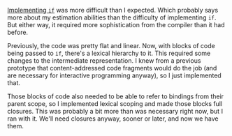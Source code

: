 [Implementing `if`](/daily/2024-07-24) was more difficult than I expected. Which
probably says more about my estimation abilities than the difficulty of
implementing `if`. But either way, it required more sophistication from the
compiler than it had before.

Previously, the code was pretty flat and linear. Now, with blocks of code being
passed to `if`, there's a lexical hierarchy to it. This required some changes to
the intermediate representation. I knew from a previous prototype that
content-addressed code fragments would do the job (and are necessary for
interactive programming anyway), so I just implemented that.

Those blocks of code also needed to be able to refer to bindings from their
parent scope, so I implemented lexical scoping and made those blocks full
closures. This was probably a bit more than was necessary right now, but I ran
with it. We'll need closures anyway, sooner or later, and now we have them.

